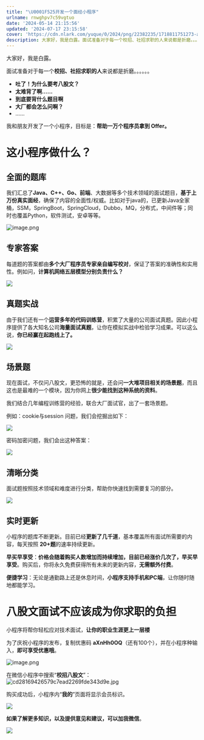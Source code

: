```yaml
---
title: "\U0001F525开发一个面经小程序"
urlname: rnwghpv7c59vgtuo
date: '2024-05-14 21:15:56'
updated: '2024-07-17 23:15:58'
cover: 'https://cdn.nlark.com/yuque/0/2024/png/22382235/1718811751273-adc0a552-fc72-43d2-bffa-8b7e683804e4.png'
description: 大家好，我是白露。面试准备对于每一个校招、社招求职的人来说都是折磨。。。。。。吐了！为什么要考八股文？太难背了啊……到底要背什么题目啊大厂都会怎么问啊？……我和朋友开发了一个小程序，目标是：帮助一万个程序员拿到 Offer。这小程序做什么？全面的题库我们汇总了Java、C++、Go、前端、大数...
---
```

大家好，我是白露。

面试准备对于每一个**校招、社招求职的人**来说都是折磨。。。。。。

- **吐了！为什么要考八股文？**
- **太难背了啊……**
- **到底要背什么题目啊**
- **大厂都会怎么问啊？**
- ……

我和朋友开发了一个小程序，目标是：**帮助一万个程序员拿到 Offer。**

# 这小程序做什么？

## **全面的题库**

我们汇总了**Java、C++、Go、前端**、大数据等多个技术领域的面试题目，**基于上万份真实面经**，确保了内容的全面性/权威。比如对于java的，已更新Java全家桶，SSM，SpringBoot，SpringCloud，Dubbo，MQ，分布式，中间件等；同时也覆盖Python，软件测试，安卓等等。

![image.png](https://oss1.aistar.cool/elog-offer-now/d4cb76aaa971db96cc2fba9fe6068c7a.png)

## **专家答案**

每道题的答案都由**多个大厂程序员专家亲自编写校对**，保证了答案的准确性和实用性。例如问，**计算机网络五层模型分别负责什么？**

![](https://oss1.aistar.cool/elog-offer-now/d77075072a13305a8c04530d4776764e.jpeg)

## **真题实战**

由于我们还有一个**运营多年的代码训练营**，积累了大量的公司面试真题。因此小程序提供了各大知名公司**海量面试真题**，让你在模拟实战中检验学习成果。可以这么说，**你已经赢在起跑线上了。**

![](https://oss1.aistar.cool/elog-offer-now/42b5ba2fa3b77cc57eac4172dec433ed.jpeg)

## **场景题**

现在面试，不仅问八股文，更恐怖的就是，还会问**一大堆项目相关的场景题**，而且这也是最难的一个模块，因为你网上**很少能找到这种系统的资料**。

我们结合几年编程训练营的经验，联合大厂面试官，出了一套场景题。

例如：cookie与session 问题，我们会挖掘出如下：

![](https://oss1.aistar.cool/elog-offer-now/4801699c78737c5deb38d5a5df013549.jpeg)

密码加密问题，我们会出这种答案：

![](https://oss1.aistar.cool/elog-offer-now/e24ebbc45cbb530b8ac2df3826e8adb6.jpeg)

## **清晰分类**

面试题按照技术领域和难度进行分类，帮助你快速找到需要复习的部分。

![](https://oss1.aistar.cool/elog-offer-now/dcb6cbcde293ea9789169d2a93543725.jpeg)

## **实时更新**

小程序的题库不断更新。目前已经**更新了几千道**，基本覆盖所有面试所需要的内容，每天按照 **20+题**的速率持续更新。

**早买早享受**：**价格会随着购买人数增加而持续增加，目前已经涨价几次了，早买早享受**。购买后，你将永久免费获得所有未来的更新内容，**无需额外付费**。

**便捷学习**：无论是通勤路上还是休息时间，**小程序支持手机和PC端**，让你随时随地都能学习。

# 八股文面试不应该成为你求职的负担

小程序将帮你轻松应对技术面试，**让你的职业生涯更上一层楼**

为了庆祝小程序的发布，复制优惠码 **aXnHh0OQ**（还有100个），并在小程序种输入，**即可享受优惠哦**。

![image.png](https://oss1.aistar.cool/elog-offer-now/a25aa72d0d4f84fb01e8d53e8a74a4b8.png)

在微信小程序中搜索“**校招八股文**”：
![cd28169426579c7ead2269fde343d9e.jpg](https://oss1.aistar.cool/elog-offer-now/56d7a0c27c35e6c0275d7bb0809002a3.jpeg)

购买成功后，小程序内“**我的**”页面将显示会员标识。

![](https://oss1.aistar.cool/elog-offer-now/9797948180687af8166584af984c4149.jpeg)

**如果了解更多知识，以及提供意见和建议，可以加我微信**。

![](https://oss1.aistar.cool/elog-offer-now/ac449b9a0b8e1e40803762e521d24c6f.jpeg)
